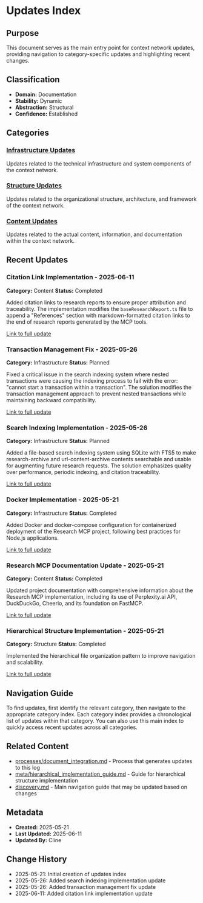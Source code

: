 # Updates Index

## Purpose
This document serves as the main entry point for context network updates, providing navigation to category-specific updates and highlighting recent changes.

## Classification
- **Domain:** Documentation
- **Stability:** Dynamic
- **Abstraction:** Structural
- **Confidence:** Established

## Categories

### [Infrastructure Updates](./infrastructure/index.md)
Updates related to the technical infrastructure and system components of the context network.

### [Structure Updates](./structure/index.md)
Updates related to the organizational structure, architecture, and framework of the context network.

### [Content Updates](./content/index.md)
Updates related to the actual content, information, and documentation within the context network.

## Recent Updates

### Citation Link Implementation - 2025-06-11
**Category:** Content
**Status:** Completed

Added citation links to research reports to ensure proper attribution and traceability. The implementation modifies the `baseResearchReport.ts` file to append a "References" section with markdown-formatted citation links to the end of research reports generated by the MCP tools.

[Link to full update](./content/citation_link_implementation.md)

### Transaction Management Fix - 2025-05-26
**Category:** Infrastructure
**Status:** Planned

Fixed a critical issue in the search indexing system where nested transactions were causing the indexing process to fail with the error: "cannot start a transaction within a transaction". The solution modifies the transaction management approach to prevent nested transactions while maintaining backward compatibility.

[Link to full update](./infrastructure/transaction_fix.md)

### Search Indexing Implementation - 2025-05-26
**Category:** Infrastructure
**Status:** Planned

Added a file-based search indexing system using SQLite with FTS5 to make research-archive and url-content-archive contents searchable and usable for augmenting future research requests. The solution emphasizes quality over performance, periodic indexing, and citation traceability.

[Link to full update](./infrastructure/search_indexing_implementation.md)

### Docker Implementation - 2025-05-21
**Category:** Infrastructure
**Status:** Completed

Added Docker and docker-compose configuration for containerized deployment of the Research MCP project, following best practices for Node.js applications.

[Link to full update](./infrastructure/docker_implementation.md)

### Research MCP Documentation Update - 2025-05-21
**Category:** Content
**Status:** Completed

Updated project documentation with comprehensive information about the Research MCP implementation, including its use of Perplexity.ai API, DuckDuckGo, Cheerio, and its foundation on FastMCP.

[Link to full update](./content/research_mcp_documentation_update.md)

### Hierarchical Structure Implementation - 2025-05-21
**Category:** Structure
**Status:** Completed

Implemented the hierarchical file organization pattern to improve navigation and scalability.

[Link to full update](./structure/hierarchical_structure_implementation.md)

## Navigation Guide
To find updates, first identify the relevant category, then navigate to the appropriate category index. Each category index provides a chronological list of updates within that category. You can also use this main index to quickly access recent updates across all categories.

## Related Content
- [processes/document_integration.md](../../processes/document_integration.md) - Process that generates updates to this log
- [meta/hierarchical_implementation_guide.md](../hierarchical_implementation_guide.md) - Guide for hierarchical structure implementation
- [discovery.md](../../discovery.md) - Main navigation guide that may be updated based on changes

## Metadata
- **Created:** 2025-05-21
- **Last Updated:** 2025-06-11
- **Updated By:** Cline

## Change History
- 2025-05-21: Initial creation of updates index
- 2025-05-26: Added search indexing implementation update
- 2025-05-26: Added transaction management fix update
- 2025-06-11: Added citation link implementation update
